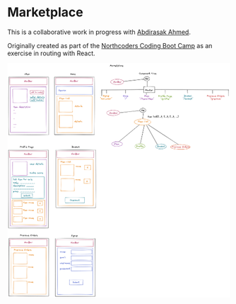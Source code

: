 # Marketplace

This is a collaborative work in progress with [Abdirasak Ahmed](https://github.com/abdirasak).

Originally created as part of the [Northcoders Coding Boot Camp](https://northcoders.com/) as an exercise in routing with React.

![Planning Diagram](https://github.com/ZanClifton/marketplace/blob/main/marketplace.png)

